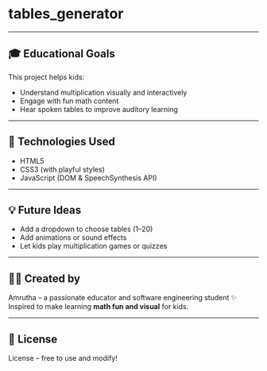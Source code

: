 # tables_generator

---

## 🎓 Educational Goals

This project helps kids:
- Understand multiplication visually and interactively
- Engage with fun math content
- Hear spoken tables to improve auditory learning

---

## 🧠 Technologies Used

- HTML5
- CSS3 (with playful styles)
- JavaScript (DOM & SpeechSynthesis API)

---

## 💡 Future Ideas

- Add a dropdown to choose tables (1–20)
- Add animations or sound effects
- Let kids play multiplication games or quizzes

---

## 👩‍💻 Created by

Amrutha – a passionate educator and software engineering student ✨  
Inspired to make learning **math fun and visual** for kids.

---


## 📜 License

License – free to use and modify!

